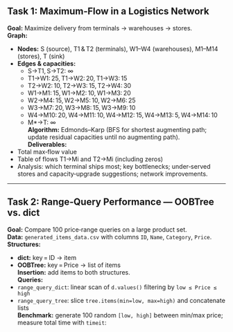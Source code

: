 ## Task 1: Maximum‑Flow in a Logistics Network  
**Goal:** Maximize delivery from terminals → warehouses → stores.  
**Graph:**  
- **Nodes:** S (source), T1 & T2 (terminals), W1–W4 (warehouses), M1–M14 (stores), T (sink)  
- **Edges & capacities:**  
  - S→T1, S→T2: ∞  
  - T1→W1: 25, T1→W2: 20, T1→W3: 15  
  - T2→W2: 10, T2→W3: 15, T2→W4: 30  
  - W1→M1: 15, W1→M2: 10, W1→M3: 20  
  - W2→M4: 15, W2→M5: 10, W2→M6: 25  
  - W3→M7: 20, W3→M8: 15, W3→M9: 10  
  - W4→M10: 20, W4→M11: 10, W4→M12: 15, W4→M13: 5, W4→M14: 10  
  - M*→T: ∞  
**Algorithm:** Edmonds–Karp (BFS for shortest augmenting path; update residual capacities until no augmenting path).  
**Deliverables:**  
- Total max‑flow value  
- Table of flows T1→Mi and T2→Mi (including zeros)  
- Analysis: which terminal ships most; key bottlenecks; under‑served stores and capacity‐upgrade suggestions; network improvements.

---

## Task 2: Range‑Query Performance — OOBTree vs. dict  
**Goal:** Compare 100 price‐range queries on a large product set.  
**Data:** `generated_items_data.csv` with columns `ID`, `Name`, `Category`, `Price`.  
**Structures:**  
- **dict:** key = ID → item  
- **OOBTree:** key = Price → list of items  
**Insertion:** add items to both structures.  
**Queries:**  
- `range_query_dict`: linear scan of `d.values()` filtering by `low ≤ Price ≤ high`  
- `range_query_tree`: slice `tree.items(min=low, max=high)` and concatenate lists  
**Benchmark:** generate 100 random `[low, high]` between min/max price; measure total time with `timeit`:  
